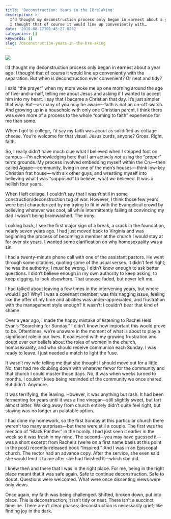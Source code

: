 ```yaml
---
title: 'Deconstruction: Years in the [Bre]aking'
description: >-
  I’d thought my deconstruction process only began in earnest about a year ago.
  I thought that of course it would line up conveniently with…
date: '2018-08-17T01:45:27.823Z'
categories: []
keywords: []
slug: /deconstruction-years-in-the-bre-aking
---
```


![](https://cdn-images-1.medium.com/max/1200/1*11PnLMFfDV9QXJa92GRYLw.jpeg)

I’d thought my deconstruction process only began in earnest about a year ago. I thought that of course it would line up conveniently with the separation. But when is deconstruction ever convenient? Or neat and tidy?

I said “the prayer” when my mom woke me up one morning around the age of five-and-a-half, telling me about Jesus and asking if I wanted to accept him into my heart. I say that I became a Christian that day. It’s just simpler that way. But—as many of you may be aware—faith is not an on-off switch. And growing up in a household with only one Christian parent, I think there was even more of a process to the whole “coming to faith” experience for me than some.

When I got to college, I’d say my faith was about as solidified as cottage cheese. You’re welcome for that visual. Jesus curds, anyone? Gross. Right, faith.

So, I really didn’t have much clue what I believed when I stepped foot on campus—I’m acknowledging here that I am actively _not_ using the “proper” term: grounds. My process involved embedding myself within the Cru—then called Agape—community, living in one of the men’s houses — think low-key Christian frat house — with six other guys, and wrestling myself into believing what I was “supposed” to believe, what _we_ believed. It was a hellish four years.

When I left college, I couldn’t say that I wasn’t still in some construction/deconstruction tug of war. However, I think those few years were best characterized by my trying to fit in with the Evangelical crowd by believing whatever was cool, all while intermittently failing at convincing my dad I wasn’t being brainwashed. The irony.

Looking back, I see the first major sign of a break, a crack in the foundation, nearly seven years ago. I had just moved back to Virginia and was beginning the process of becoming a member at the church I would stay at for over six years. I wanted some clarification on why homosexuality was a sin.

I had a twenty-minute phone call with one of the assistant pastors. He went through some citations, quoting some of the usual verses. It didn’t feel right; he was the authority; I _must_ be wrong. I didn’t know enough to ask better questions. I didn’t believe enough in my own authority to keep asking, to keep digging, to look elsewhere. That unease faded, but never left me.

I had talked about leaving a few times in the intervening years, but where would I go? Why? I was a covenant member; was this nagging issue, feeling like the offer of my time and abilities was under-appreciated, and frustration with the management style enough? It wasn’t; I couldn’t bear that kind of shame.

Over a year ago, I made the happy mistake of listening to Rachel Held Evan’s “Searching for Sunday.” I didn’t know how important this would prove to be. Oftentimes, we’re unaware in the moment of what is about to play a significant role in our lives. It coalesced with my growing frustration and doubt over _our_ beliefs about the roles of women in the church, homosexuality, and who should receive communion each Sunday. I was ready to leave. I just needed a match to light the fuse.

It wasn’t my wife telling me that she thought I should move out for a little. No, that had me doubling down with whatever fervor for the community and that church I could muster those days. No, it was when weeks turned to months. I couldn’t keep being reminded of the community we once shared. But didn’t. Anymore.

It was terrifying, the leaving. However, it was anything but rash. It had been fermenting for years until it was a fine vinegar—still slightly sweet, but tart almost bitter. Walking away from church entirely didn’t quite feel right, but staying was no longer an palatable option.

I had done my homework, so the first Sunday at this particular church there weren’t too many surprises—but there were still a couple. The first was the mention of “Black Panther” in the homily. I had just seen it earlier in the week so it was fresh in my mind. The second—you may have guessed it—was a short excerpt from Rachel’s (we’re on a first name basis at this point in the post) recently-released book “Inspired.” And I was in an Episcopal church. The rector had an advance copy. After the service, she even said she would lend it to me after she had finished it—which she did.

I knew then and there that I was in the right place. For me, being in the right place meant that it was safe again. Safe to continue deconstruction. Safe to doubt. Questions were welcomed. What were once dissenting views were only views.

Once again, my faith was being challenged. Shifted, broken down, put into place. This is deconstruction; it isn’t tidy or neat. There isn’t a succinct timeline. There aren’t clear phases; deconstruction is necessarily grief; like finding joy in the dark.